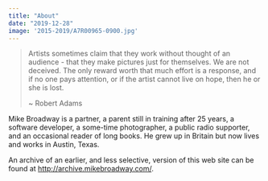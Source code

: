 ```yaml
---
title: "About"
date: "2019-12-28"
image: '2015-2019/A7R00965-0900.jpg'
---
```


> Artists sometimes claim that they work without thought of an audience - that they make pictures just for themselves. We are not deceived. The only reward worth that much effort is a response, and if no one pays attention, or if the artist cannot live on hope, then he or she is lost.
>
> ~ Robert Adams

Mike Broadway is a partner, a parent still in training after 25 years, a software developer, a some-time photographer, a public radio supporter, and an occasional reader of long books. He grew up in Britain but now lives and works in Austin, Texas.

An archive of an earlier, and less selective, version of this web site can be found at <http://archive.mikebroadway.com/>.
